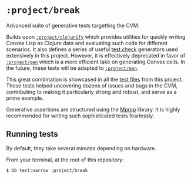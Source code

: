 # `:project/break`

Advanced suite of generative tests targetting the CVM.

Builds upon [`:project/clojurify`](../clojurify) which provides utilities for quickly writing Convex Lisp as Clojure data and
evaluating such code for different scenarios. It also defines a series of useful [test.check](https://github.com/clojure/test.check)
generators used extensively in this project. However, it is effectively deprecated in favor of
[`:project/gen`](../project/gen) which is a more efficient take on generating Convex cells. In the future, these tests
will be adapted to [`:project/gen`](../project/gen).

This great combination is showcased in all the [test files](./src/clj/test/convex/test/break) from this project. Those tests helped
uncovering dozens of issues and bugs in the CVM, contributing to making it particularly strong and robust, and serve as a prime example.

Generative assertions are structured using the [Mprop](https://github.com/helins/mprop.cljc) library. It is highly recommended for writing
such sophisticated tests fearlessly.


## Running tests

By default, they take several minutes depending on hardware.

From your terminal, at the root of this repository:

```bash
$ bb test:narrow :project/break
```
